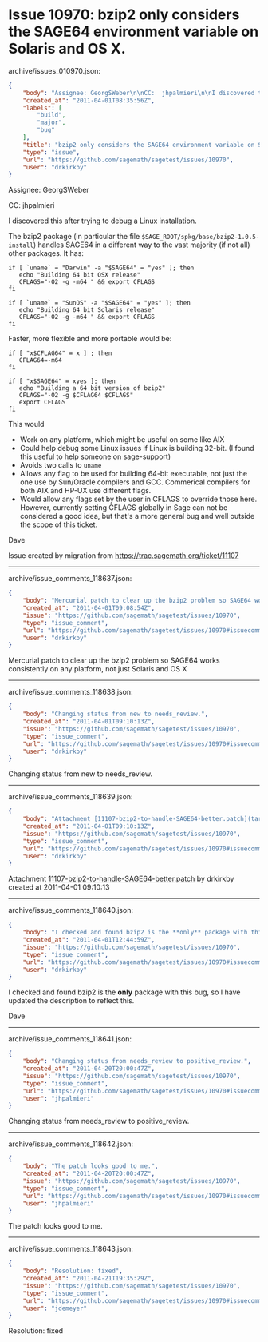 # Issue 10970: bzip2 only considers the SAGE64 environment variable on Solaris and OS X.

archive/issues_010970.json:
```json
{
    "body": "Assignee: GeorgSWeber\n\nCC:  jhpalmieri\n\nI discovered this after trying to debug a Linux installation.\n\nThe bzip2 package (in particular the file `$SAGE_ROOT/spkg/base/bzip2-1.0.5-install`) handles SAGE64 in a different way to the vast majority (if not all) other packages. It has:\n\n\n```\nif [ `uname` = \"Darwin\" -a \"$SAGE64\" = \"yes\" ]; then\n   echo \"Building 64 bit OSX release\"\n   CFLAGS=\"-O2 -g -m64 \" && export CFLAGS\nfi\n\nif [ `uname` = \"SunOS\" -a \"$SAGE64\" = \"yes\" ]; then\n   echo \"Building 64 bit Solaris release\"\n   CFLAGS=\"-O2 -g -m64 \" && export CFLAGS\nfi\n```\n\n\nFaster, more flexible and more portable would be:\n\n\n```\nif [ \"x$CFLAG64\" = x ] ; then\n   CFLAG64=-m64\nfi\n\nif [ \"x$SAGE64\" = xyes ]; then\n   echo \"Building a 64 bit version of bzip2\"\n   CFLAGS=\"-O2 -g $CFLAG64 $CFLAGS\"\n   export CFLAGS\nfi\n```\n\n\nThis would\n* Work on any platform, which might be useful on some like AIX\n* Could help debug some Linux issues if Linux is building 32-bit. (I found this useful to help someone on sage-support)\n* Avoids two calls to `uname` \n* Allows any flag to be used for building 64-bit executable, not just the one use by Sun/Oracle compilers and GCC. Commerical compilers for both AIX and HP-UX use different flags. \n* Would allow any flags set by the user in CFLAGS to override those here. However, currently setting CFLAGS globally in Sage can not be considered a good idea, but that's a more general bug and well outside the scope of this ticket. \n\nDave\n\nIssue created by migration from https://trac.sagemath.org/ticket/11107\n\n",
    "created_at": "2011-04-01T08:35:56Z",
    "labels": [
        "build",
        "major",
        "bug"
    ],
    "title": "bzip2 only considers the SAGE64 environment variable on Solaris and OS X.",
    "type": "issue",
    "url": "https://github.com/sagemath/sagetest/issues/10970",
    "user": "drkirkby"
}
```
Assignee: GeorgSWeber

CC:  jhpalmieri

I discovered this after trying to debug a Linux installation.

The bzip2 package (in particular the file `$SAGE_ROOT/spkg/base/bzip2-1.0.5-install`) handles SAGE64 in a different way to the vast majority (if not all) other packages. It has:


```
if [ `uname` = "Darwin" -a "$SAGE64" = "yes" ]; then
   echo "Building 64 bit OSX release"
   CFLAGS="-O2 -g -m64 " && export CFLAGS
fi

if [ `uname` = "SunOS" -a "$SAGE64" = "yes" ]; then
   echo "Building 64 bit Solaris release"
   CFLAGS="-O2 -g -m64 " && export CFLAGS
fi
```


Faster, more flexible and more portable would be:


```
if [ "x$CFLAG64" = x ] ; then
   CFLAG64=-m64
fi

if [ "x$SAGE64" = xyes ]; then
   echo "Building a 64 bit version of bzip2"
   CFLAGS="-O2 -g $CFLAG64 $CFLAGS"
   export CFLAGS
fi
```


This would
* Work on any platform, which might be useful on some like AIX
* Could help debug some Linux issues if Linux is building 32-bit. (I found this useful to help someone on sage-support)
* Avoids two calls to `uname` 
* Allows any flag to be used for building 64-bit executable, not just the one use by Sun/Oracle compilers and GCC. Commerical compilers for both AIX and HP-UX use different flags. 
* Would allow any flags set by the user in CFLAGS to override those here. However, currently setting CFLAGS globally in Sage can not be considered a good idea, but that's a more general bug and well outside the scope of this ticket. 

Dave

Issue created by migration from https://trac.sagemath.org/ticket/11107





---

archive/issue_comments_118637.json:
```json
{
    "body": "Mercurial patch to clear up the bzip2 problem so SAGE64 works consistently on any platform, not just Solaris and OS X",
    "created_at": "2011-04-01T09:08:54Z",
    "issue": "https://github.com/sagemath/sagetest/issues/10970",
    "type": "issue_comment",
    "url": "https://github.com/sagemath/sagetest/issues/10970#issuecomment-118637",
    "user": "drkirkby"
}
```

Mercurial patch to clear up the bzip2 problem so SAGE64 works consistently on any platform, not just Solaris and OS X



---

archive/issue_comments_118638.json:
```json
{
    "body": "Changing status from new to needs_review.",
    "created_at": "2011-04-01T09:10:13Z",
    "issue": "https://github.com/sagemath/sagetest/issues/10970",
    "type": "issue_comment",
    "url": "https://github.com/sagemath/sagetest/issues/10970#issuecomment-118638",
    "user": "drkirkby"
}
```

Changing status from new to needs_review.



---

archive/issue_comments_118639.json:
```json
{
    "body": "Attachment [11107-bzip2-to-handle-SAGE64-better.patch](tarball://root/attachments/some-uuid/ticket11107/11107-bzip2-to-handle-SAGE64-better.patch) by drkirkby created at 2011-04-01 09:10:13",
    "created_at": "2011-04-01T09:10:13Z",
    "issue": "https://github.com/sagemath/sagetest/issues/10970",
    "type": "issue_comment",
    "url": "https://github.com/sagemath/sagetest/issues/10970#issuecomment-118639",
    "user": "drkirkby"
}
```

Attachment [11107-bzip2-to-handle-SAGE64-better.patch](tarball://root/attachments/some-uuid/ticket11107/11107-bzip2-to-handle-SAGE64-better.patch) by drkirkby created at 2011-04-01 09:10:13



---

archive/issue_comments_118640.json:
```json
{
    "body": "I checked and found bzip2 is the **only** package with this bug, so I have updated the description to reflect this.\n\nDave",
    "created_at": "2011-04-01T12:44:59Z",
    "issue": "https://github.com/sagemath/sagetest/issues/10970",
    "type": "issue_comment",
    "url": "https://github.com/sagemath/sagetest/issues/10970#issuecomment-118640",
    "user": "drkirkby"
}
```

I checked and found bzip2 is the **only** package with this bug, so I have updated the description to reflect this.

Dave



---

archive/issue_comments_118641.json:
```json
{
    "body": "Changing status from needs_review to positive_review.",
    "created_at": "2011-04-20T20:00:47Z",
    "issue": "https://github.com/sagemath/sagetest/issues/10970",
    "type": "issue_comment",
    "url": "https://github.com/sagemath/sagetest/issues/10970#issuecomment-118641",
    "user": "jhpalmieri"
}
```

Changing status from needs_review to positive_review.



---

archive/issue_comments_118642.json:
```json
{
    "body": "The patch looks good to me.",
    "created_at": "2011-04-20T20:00:47Z",
    "issue": "https://github.com/sagemath/sagetest/issues/10970",
    "type": "issue_comment",
    "url": "https://github.com/sagemath/sagetest/issues/10970#issuecomment-118642",
    "user": "jhpalmieri"
}
```

The patch looks good to me.



---

archive/issue_comments_118643.json:
```json
{
    "body": "Resolution: fixed",
    "created_at": "2011-04-21T19:35:29Z",
    "issue": "https://github.com/sagemath/sagetest/issues/10970",
    "type": "issue_comment",
    "url": "https://github.com/sagemath/sagetest/issues/10970#issuecomment-118643",
    "user": "jdemeyer"
}
```

Resolution: fixed
